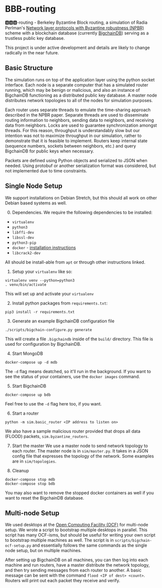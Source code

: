 # BBB-routing
🅱🅱🅱-routing - Berkeley Byzantine Block routing, a simulation of Radia Perlman's
[Network layer protocols with Byzantine robustness (NPBR)](https://dspace.mit.edu/handle/1721.1/14403)
scheme with a blockchain database (currently [BigchainDB](https://github.com/bigchaindb/bigchaindb))
serving as a trustless public key database.

This project is under active development and details are likely to change radically in the near future.

## Basic Structure
The simulation runs on top of the application layer using the python socket interface. Each node is a separate computer that has
a simulated router running, which may be benign or malicious, and also an instance of BigchainDB functioning as a distributed
public key database. A master node distributes network topologies to all of the nodes for simulation purposes.

Each router uses separate threads to emulate the time-sharing approach described in the NPBR paper. Separate threads are used to
disseminate routing information to neighbors, sending data to neighbors, and receiving data from neighbors. Locks are used to
guarantee synchronization amongst threads. For this reason, throughput is understandably slow but our intention was not to maximize
throughput in our simulation, rather to demonstrate that it is feasible to implement. Routers keep internal state (sequence
numbers, sockets between neighbors, etc.) and query BigchainDB for public keys when necessary.

Packets are defined using Python objects and serialized to JSON when needed. Using protobuf or another serialization format was
considered, but not implemented due to time constraints.

## Single Node Setup
We support installations on Debian Stretch, but this should all work on other Debian based systems as well.

0. Dependencies. We require the following dependencies to be installed:
  - `virtualenv`
  - `python3`
  - `libffi-dev`
  - `libssl-dev`
  - `python3-pip`
  - `docker` - [installation instructions](https://docs.docker.com/install/linux/docker-ce/debian/)
  - `libcrack2-dev`

All should be install-able from `apt` or through other instructions linked.

1. Setup your `virtualenv` like so:

```
virtualenv venv --python=python3
. venv/bin/activate
```

This will set up and activate your `virtualenv`

2. Install python packages from `requirements.txt`:

```
pip3 install -r requirements.txt
```

3. Generate an example BigchainDB configuration file

```
./scripts/bigchain-configure.py generate
```

This will create a file `.bigchaindb` inside of the `build/` directory. This
file is used for configuration by BigchainDB.

4. Start MongoDB

```
docker-compose up -d mdb
```

The `-d` flag means deatched, so it'll run in the background. If you want to
see the status of your containers, use the `docker images` command.

5. Start BigchainDB

```
docker-compose up bdb
```

Feel free to use the `-d` flag here too, if you want.

6. Start a router

```
python -m sim.basic_router <IP address to listen on>
```

We also have a sample malicious router provided that drops all data (FLOOD) packets, `sim.byzantine_routers`.

7. Start the master
We use a master node to send network topology to each router. The master node is in `sim/master.py`. It takes in a JSON config
file that expresses the topology of the network. Some examples are in `sim/topologies`.

8. Cleanup

```
docker-compose stop mdb
docker-compose stop bdb
```

You may also want to remove the stopped docker containers as well if you want to reset the BigchainDB database.

## Multi-node Setup
We used desktops at the [Open Computing Facility (OCF)](https://ocf.berkeley.edu) for multi-node setup. We wrote a script to
bootstrap multiple desktops in parallel. This script has many OCF-isms, but should be useful for writing your own script to
bootstrap multiple machines as well. The script is in `scripts/bigchain-ocf-setup.py` and essentially follows the same commands
as the single node setup, but on multiple machines.

After setting up BigchainDB on all machines, you can then log into each machine and run routers, have a master distribute the
network topology, and then try sending messages from each router to another. A basic message can be sent with the command
`flood <IP of dest> <count>`. Routers will print out each packet they receive and verify.
